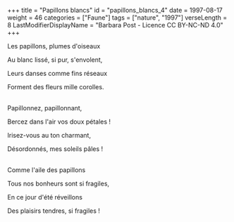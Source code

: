 +++
title = "Papillons blancs"
id = "papillons_blancs_4"
date = 1997-08-17
weight = 46
categories = ["Faune"]
tags = ["nature", "1997"]
verseLength = 8
LastModifierDisplayName = "Barbara Post - Licence CC BY-NC-ND 4.0"
+++

Les papillons, plumes d'oiseaux

Au blanc lissé, si pur, s'envolent,

Leurs danses comme fins réseaux

Forment des fleurs mille corolles.

 \
Papillonnez, papillonnant,

Bercez dans l'air vos doux pétales !

Irisez-vous au ton charmant,

Désordonnés, mes soleils pâles !

 \
Comme l'aile des papillons

Tous nos bonheurs sont si fragiles,

En ce jour d'été réveillons

Des plaisirs tendres, si fragiles !
